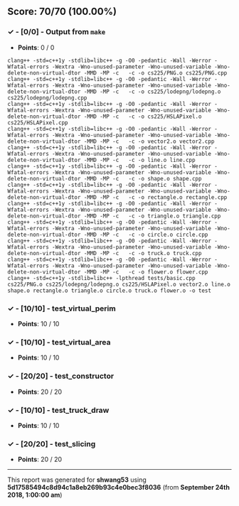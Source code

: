 


## Score: 70/70 (100.00%)


### ✓ - [0/0] - Output from `make`

- **Points**: 0 / 0


```
clang++ -std=c++1y -stdlib=libc++ -g -O0 -pedantic -Wall -Werror -Wfatal-errors -Wextra -Wno-unused-parameter -Wno-unused-variable -Wno-delete-non-virtual-dtor -MMD -MP -c   -c -o cs225/PNG.o cs225/PNG.cpp
clang++ -std=c++1y -stdlib=libc++ -g -O0 -pedantic -Wall -Werror -Wfatal-errors -Wextra -Wno-unused-parameter -Wno-unused-variable -Wno-delete-non-virtual-dtor -MMD -MP -c   -c -o cs225/lodepng/lodepng.o cs225/lodepng/lodepng.cpp
clang++ -std=c++1y -stdlib=libc++ -g -O0 -pedantic -Wall -Werror -Wfatal-errors -Wextra -Wno-unused-parameter -Wno-unused-variable -Wno-delete-non-virtual-dtor -MMD -MP -c   -c -o cs225/HSLAPixel.o cs225/HSLAPixel.cpp
clang++ -std=c++1y -stdlib=libc++ -g -O0 -pedantic -Wall -Werror -Wfatal-errors -Wextra -Wno-unused-parameter -Wno-unused-variable -Wno-delete-non-virtual-dtor -MMD -MP -c   -c -o vector2.o vector2.cpp
clang++ -std=c++1y -stdlib=libc++ -g -O0 -pedantic -Wall -Werror -Wfatal-errors -Wextra -Wno-unused-parameter -Wno-unused-variable -Wno-delete-non-virtual-dtor -MMD -MP -c   -c -o line.o line.cpp
clang++ -std=c++1y -stdlib=libc++ -g -O0 -pedantic -Wall -Werror -Wfatal-errors -Wextra -Wno-unused-parameter -Wno-unused-variable -Wno-delete-non-virtual-dtor -MMD -MP -c   -c -o shape.o shape.cpp
clang++ -std=c++1y -stdlib=libc++ -g -O0 -pedantic -Wall -Werror -Wfatal-errors -Wextra -Wno-unused-parameter -Wno-unused-variable -Wno-delete-non-virtual-dtor -MMD -MP -c   -c -o rectangle.o rectangle.cpp
clang++ -std=c++1y -stdlib=libc++ -g -O0 -pedantic -Wall -Werror -Wfatal-errors -Wextra -Wno-unused-parameter -Wno-unused-variable -Wno-delete-non-virtual-dtor -MMD -MP -c   -c -o triangle.o triangle.cpp
clang++ -std=c++1y -stdlib=libc++ -g -O0 -pedantic -Wall -Werror -Wfatal-errors -Wextra -Wno-unused-parameter -Wno-unused-variable -Wno-delete-non-virtual-dtor -MMD -MP -c   -c -o circle.o circle.cpp
clang++ -std=c++1y -stdlib=libc++ -g -O0 -pedantic -Wall -Werror -Wfatal-errors -Wextra -Wno-unused-parameter -Wno-unused-variable -Wno-delete-non-virtual-dtor -MMD -MP -c   -c -o truck.o truck.cpp
clang++ -std=c++1y -stdlib=libc++ -g -O0 -pedantic -Wall -Werror -Wfatal-errors -Wextra -Wno-unused-parameter -Wno-unused-variable -Wno-delete-non-virtual-dtor -MMD -MP -c   -c -o flower.o flower.cpp
clang++ -std=c++1y -stdlib=libc++ -lpthread tests/basic.cpp cs225/PNG.o cs225/lodepng/lodepng.o cs225/HSLAPixel.o vector2.o line.o shape.o rectangle.o triangle.o circle.o truck.o flower.o -o test

```


### ✓ - [10/10] - test_virtual_perim

- **Points**: 10 / 10





### ✓ - [10/10] - test_virtual_area

- **Points**: 10 / 10





### ✓ - [20/20] - test_constructor

- **Points**: 20 / 20





### ✓ - [10/10] - test_truck_draw

- **Points**: 10 / 10





### ✓ - [20/20] - test_slicing

- **Points**: 20 / 20





---

This report was generated for **shwang53** using **5d17585494c8d94c1a8eb269b93c4e0bec3f8036** (from **September 24th 2018, 1:00:00 am**)

